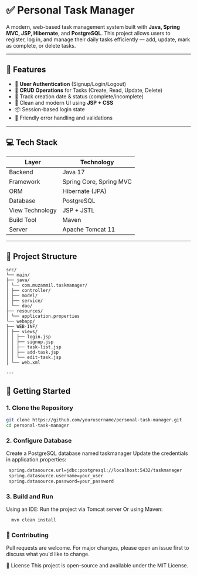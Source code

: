 # ✅ Personal Task Manager

A modern, web-based task management system built with **Java, Spring MVC, JSP, Hibernate**, and **PostgreSQL**. This project allows users to register, log in, and manage their daily tasks efficiently — add, update, mark as complete, or delete tasks.

---

## 🌟 Features

- 🔐 **User Authentication** (Signup/Login/Logout)
- 📝 **CRUD Operations** for Tasks (Create, Read, Update, Delete)
- 📅 Track creation date & status (complete/incomplete)
- 🎨 Clean and modern UI using **JSP + CSS**
- 📦 Session-based login state
- 🔄 Friendly error handling and validations

---

## 💻 Tech Stack

| Layer              | Technology                  |
|--------------------|-----------------------------|
| Backend            | Java 17                     |
| Framework          | Spring Core, Spring MVC     |
| ORM                | Hibernate (JPA)             |
| Database           | PostgreSQL                  |
| View Technology    | JSP + JSTL                  |
| Build Tool         | Maven                       |
| Server             | Apache Tomcat 11            |

---

## 📁 Project Structure
```
src/
└── main/
├── java/
│ └── com.muzammil.taskmanager/
│ ├── controller/
│ ├── model/
│ ├── service/
│ └── dao/
├── resources/
│ └── application.properties
└── webapp/
├── WEB-INF/
│ ├── views/
│ │ ├── login.jsp
│ │ ├── signup.jsp
│ │ ├── task-list.jsp
│ │ ├── add-task.jsp
│ │ └── edit-task.jsp
│ └── web.xml

---
```

## 🚀 Getting Started

### 1. Clone the Repository

```bash
git clone https://github.com/yourusername/personal-task-manager.git
cd personal-task-manager
```
### 2. Configure Database
 
  Create a PostgreSQL database named taskmanager
  Update the credentials in application.properties:
 ```bash
  spring.datasource.url=jdbc:postgresql://localhost:5432/taskmanager
  spring.datasource.username=your_user
  spring.datasource.password=your_password
```
### 3. Build and Run
Using an IDE: Run the project via Tomcat server
Or using Maven:

```bash
  mvn clean install
```

### 🤝 Contributing
Pull requests are welcome. For major changes, please open an issue first to discuss what you'd like to change.

📃 License
This project is open-source and available under the MIT License.

